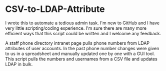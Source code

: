# CSV-to-LDAP-Attribute

I wrote this to automate a tedious admin task. I'm new to GitHub and I have very little scripting/coding experience.
I'm sure there are many more efficient ways that this script could be written and I welcome any feedback.

A staff phone directory intranet page pulls phone numbers from LDAP attributes of user accounts.
In the past phone number changes were given to us in a spreadsheet and manually updated one by one with a GUI tool.
This script pulls the numbers and usernames from a CSV file and updates LDAP in bulk.
